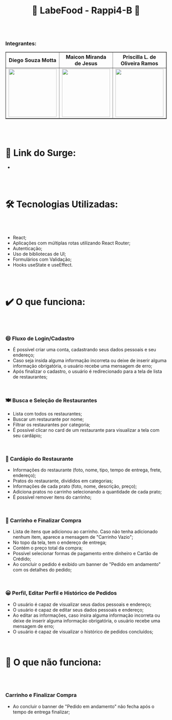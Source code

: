 <h1 align="center">  🍔 LabeFood - Rappi4-B 🍔 </h1>
<br/>
<br/>



### Integrantes:
<table align="center" width="500px" border="1px">
  <tr align="center" width="25%" height="12%">
       <th>Diego Souza Motta</th>
       <th>Maicon Miranda de Jesus</th>
        <th>Priscilla L. de Oliveira Ramos</th>
        <th>Wagner Luiz da Silva Guimarães</th>
    </tr>
  <tr align="center">
    <td width="25%">
  <img width='150px' height='150px' src='https://ca.slack-edge.com/TLAVDH7C2-U02UXL7VALW-9bfb7dda36d4-512' >
    </td>
        <td width="25%">
  <img width='150px' height='150px' src='https://ca.slack-edge.com/TLAVDH7C2-U02V4AL6GAW-55c7d679189d-512' >
    </td>
        <td width="25%">
  <img width='150px' height='150px' src='https://ca.slack-edge.com/TLAVDH7C2-U02V1D7HJ2Z-ac7df3a4cba3-512' >
    </td>
     <td width="25%">
  <img width='150px' height='150px' src='https://ca.slack-edge.com/TLAVDH7C2-U02V4BLK3MZ-263eefdcc95d-512' >
    </td>
 </tr>
<table>
</br>
</br>   

<h1>🚀 Link do Surge: </h1>
<ul>
  <li> </li>
</ul>
</br>
</br>
    
<h1>🛠️ Tecnologias Utilizadas:</h1>
<br></br>
 <ul>
  <li>React; </li>   
  <li> Aplicações com múltiplas rotas utilizando React Router; </li>
  <li>Autenticação; </li> 
  <li>Uso de bibliotecas de UI; </li> 
  <li>Formulários com Validação; </li>   
  <li>Hooks useState e useEffect.</li>  
</ul>   
</br>
</br>

<h1>✔️ O que funciona:</h1>
</br>
</br>

<h3>😄 Fluxo de Login/Cadastro</h3>
<ul>
  <li> É possível criar uma conta, cadastrando seus dados pessoais e seu endereço; </li>
  <li> Caso seja insida alguma informação incorreta ou deixe de inserir alguma informação obrigatória, o usuário recebe uma mensagem de erro; </li>
  <li> Após finalizar o cadastro, o usuário é redirecionado para a tela de lista de restaurantes;</li>
</ul>
 </br>
 
<h3> 🍽 Busca e Seleção de Restaurantes</h3>
<ul>
  <li> Lista com todos os restaurantes; </li>
  <li> Buscar um restaurante por nome;</li>
  <li> Filtrar os restaurantes por categoria;</li>
  <li> É possível clicar no card de um restaurante para visualizar a tela com seu cardápio;</li>
</ul>
 </br>
 
<h3> 🌮 Cardápio do Restaurante</h3>
<ul>
  <li>Informações do restaurante (foto, nome, tipo, tempo de entrega, frete, endereço); </li>
  <li>Pratos do restaurante, divididos em categorias; </li>
  <li> Informações de cada prato (foto, nome, descrição, preço); </li>
  <li>Adiciona pratos no carrinho selecionando a quantidade de cada prato; </li>
  <li> É possível remover itens do carrinho; </li>
</ul>
</br>

<h3> 🛒 Carrinho e Finalizar Compra</h3>
<ul>
  <li> Lista de itens que adicionou ao carrinho. Caso não tenha adicionado nenhum item, aparece a mensagem de "Carrinho Vazio"; </li>
  <li>No topo da tela, tem o endereço de entrega; </li>
  <li> Contém o preço total da compra; </li>
  <li> Possível selecionar formas de pagamento entre dinheiro e Cartão de Crédido; </li>
  <li>Ao concluir o pedido é exibido um banner de "Pedido em andamento" com os detalhes do pedido;</li>
</ul>
</br>

<h3> 😀 Perfil, Editar Perfil e Histórico de Pedidos</h3>
<ul>
  <li> O usuário é capaz de visualizar seus dados pessoais e endereço;</li>
  <li> O usuário é capaz de editar seus dados pessoais e endereço;</li>
  <li> Ao editar as informações, caso insira alguma informação incorreta ou deixe de inserir alguma informação obrigatória, o usuário recebe uma mensagem de erro;</li>
  <li> O usuário é capaz de visualizar o histórico de pedidos concluídos;</li>
</ul>
</br>

<h1>🚧 O que não funciona: </h1>
</br>
</br>
<h3>Carrinho e Finalizar Compra</h3>
<ul>
  <li>Ao concluir o banner de "Pedido em andamento" não fecha após o tempo de entrega finalizar;</li>
